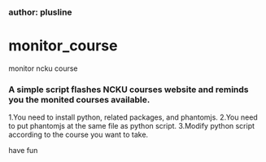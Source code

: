 ### author: plusline


# monitor_course
monitor ncku course

### A simple script flashes NCKU courses website and reminds you the monited courses available.

1.You need to install python, related packages, and phantomjs.
2.You need to put phantomjs at the same file as python script.
3.Modify python script according to the course you want to take.

have fun
